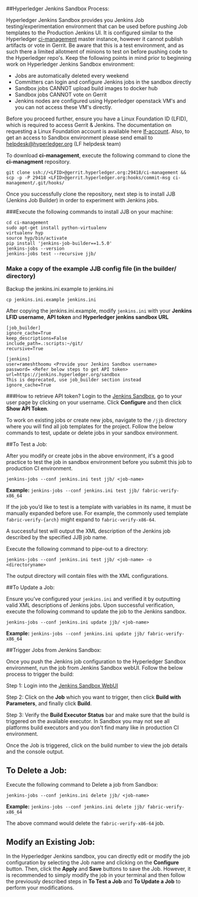 ##Hyperledger Jenkins Sandbox Process:

Hyperledger Jenkins Sandbox provides you Jenkins Job testing/experimentation environment that can be used before pushing Job templates to the Production Jenkins UI. It is
configured similar to the Hyperledger
[ci-management](http://github.com/hyperledger/ci-management)
master instance, however it cannot publish artifacts or vote in Gerrit. Be aware that
this is a test environment, and as such there a limited allotment of minions to test on before pushing code to the Hyperledger repo's. Keep the following points in mind
prior to beginning work on Hyperledger Jenkins Sandbox environment:

- Jobs are automatically deleted every weekend
- Committers can login and configure Jenkins jobs in the sandbox directly
- Sandbox jobs CANNOT upload build images to docker hub
- Sandbox jobs CANNOT vote on Gerrit
- Jenkins nodes are configured using Hyperledger openstack VM's and you can not access these VM's directly.


Before you proceed further, ensure you have a Linux Foundation ID (LFID), which is required to access Gerrit & Jenkins. The documentation on requesting a Linux Foundation account is available
here [lf-account](http://hyperledger-fabric.readthedocs.io/en/latest/Gerrit/lf-account/). Also, to get an access to Sandbox environment please send email to helpdesk@hyperledger.org (LF helpdesk team)

To download **ci-management**, execute the following command to clone the
**ci-managment** repository.

`git clone ssh://<LFID>@gerrit.hyperledger.org:29418/ci-management && scp -p -P 29418 <LFID>@gerrit.hyperledger.org:hooks/commit-msg ci-management/.git/hooks/`

Once you successfully clone the repository, next step is to install JJB (Jenkins Job Builder)
in order to experiment with Jenkins jobs.

###Execute the following commands to install JJB on your machine:

```
cd ci-management
sudo apt-get install python-virtualenv
virtualenv hyp
source hyp/bin/activate
pip install 'jenkins-job-builder==1.5.0'
jenkins-jobs --version
jenkins-jobs test --recursive jjb/
```
### Make a copy of the example JJB config file (in the builder/ directory)

Backup the jenkins.ini.example to jenkins.ini

`cp jenkins.ini.example jenkins.ini`

After copying the jenkins.ini.example, modify `jenkins.ini` with
your **Jenkins LFID username**, **API token** and **Hyperledger jenkins sandbox URL**

```
[job_builder]
ignore_cache=True
keep_descriptions=False
include_path=.:scripts:~/git/
recursive=True

[jenkins]
user=rameshthoomu <Provide your Jenkins Sandbox username>
password= <Refer below steps to get API token>
url=https://jenkins.hyperledger.org/sandbox
This is deprecated, use job_builder section instead
ignore_cache=True
```
###How to retrieve API token?
Login to the [Jenkins Sandbox](https://jenkins.hyperledger.org/sandbox/), go to your user page by clicking on your username.  Click **Configure** and then click **Show API Token**.

To work on existing jobs or create new jobs, navigate to the `/jjb` directory where
you will find all job templates for the project.  Follow the below commands to test,
update or delete jobs in your sandbox environment.

##To Test a Job:

After you modify or create jobs in the above environment, it's a good practice to
test the job in sandbox environment before you submit this job to production CI environment.

`jenkins-jobs --conf jenkins.ini test jjb/ <job-name>`

**Example:** `jenkins-jobs --conf jenkins.ini test jjb/ fabric-verify-x86_64`

If the job you’d like to test is a template with variables in its name, it must
be manually expanded before use. For example, the commonly used template
`fabric-verify-{arch}` might expand to `fabric-verify-x86-64`.

A successful test will output the XML description of the Jenkins job described by the
specified JJB job name.

Execute the following command to pipe-out to a directory:

`jenkins-jobs --conf jenkins.ini test jjb/ <job-name> -o <directoryname>`

The output directory will contain files with the XML configurations.

##To Update a Job:

Ensure you’ve configured your `jenkins.ini` and verified it by outputting valid XML
descriptions of Jenkins jobs. Upon successful verification, execute the following
command to update the job to the Jenkins sandbox.

`jenkins-jobs --conf jenkins.ini update jjb/ <job-name>`

**Example:** `jenkins-jobs --conf jenkins.ini update jjb/ fabric-verify-x86_64`

##Trigger Jobs from Jenkins Sandbox:

Once you push the Jenkins job configuration to the Hyperledger Sandbox environment,
run the job from Jenkins Sandbox webUI. Follow the below process to trigger the build:

Step 1: Login into the [Jenkins Sandbox WebUI](https://jenkins.hyperledger.org/sandbox/)

Step 2: Click on the **Job** which you want to trigger, then click **Build with Parameters**, and finally click **Build**.

Step 3: Verify the **Build Executor Status** bar and make sure that the build is triggered
on the available executor. In Sandbox you may not see all platforms build
executors and you don't find many like in production CI environment.

Once the Job is triggered, click on the build number to view the job details and the
console output.

## To Delete a Job:

Execute the following command to Delete a job from Sandbox:

`jenkins-jobs --conf jenkins.ini delete jjb/ <job-name>`

**Example:** `jenkins-jobs --conf jenkins.ini delete jjb/ fabric-verify-x86_64`

The above command would delete the `fabric-verify-x86-64` job.

## Modify an Existing Job:

In the Hyperledger Jenkins sandbox, you can directly edit or modify the job
configuration by selecting the Job name and clicking on the **Configure** button.
Then, click the **Apply** and **Save** buttons to save the Job. However, it is
recommended to simply modify the job in your terminal and then follow the
previously described steps in **To Test a Job** and **To Update a Job** to perform
your modifications.
